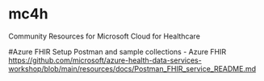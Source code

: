 # mc4h
Community Resources for Microsoft Cloud for Healthcare

#Azure FHIR
Setup Postman and sample collections - Azure FHIR
https://github.com/microsoft/azure-health-data-services-workshop/blob/main/resources/docs/Postman_FHIR_service_README.md

